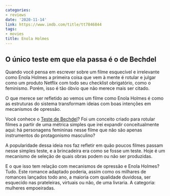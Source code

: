 ```yaml
---
categories:
- reviews
date: '2020-11-14'
link: https://www.imdb.com/title/tt7846844
tags:
- movies
title: Enola Holmes
---
```


## O único teste em que ela passa é o de Bechdel

Quando você pensa em escrever sobre um filme esquecível e irrelevante como  Enola Holmes a primeira coisa que vem à mente é rotular e julgar como um produto Netflix com todo seu checklist obrigatório, como o feminismo. Porém, isso é tão óbvio que não merece mais ser citado.

O que merece ser refletido ao vemos um filme como Enola Holmes é como as estruturas do sistema transformam ideias com boas intenções em mecanismos de opressão.

Você conhece o [Teste de Bechdel]? Foi um conceito criado para rotular filmes a partir de uma métrica simples que irei expandir conceitualmente aqui: há personagens femininas nesse filme que não são apenas instrumentos do protagonismo masculino?

A popularidade dessa ideia nos faz refletir em quão poucos filmes passam nesse simples teste, e a brincadeira era como se fosse um teste. Hoje é um mecanismo de seleção de quais obras podem ou não ser produzidas.

E o que isso tem relação com mecanismos de opressão e Enola Holmes? Tudo. Este romance adaptado poderia, assim como os milhares de romances lançados todo ano, a maioria com qualidade duvidosa, ser esquecido nas prateleiras, virtuais ou não, de uma livraria. A categoria: mulheres empoeiradas.

[Teste de Bechdel]: https://pt.wikipedia.org/wiki/Teste_de_Bechdel
